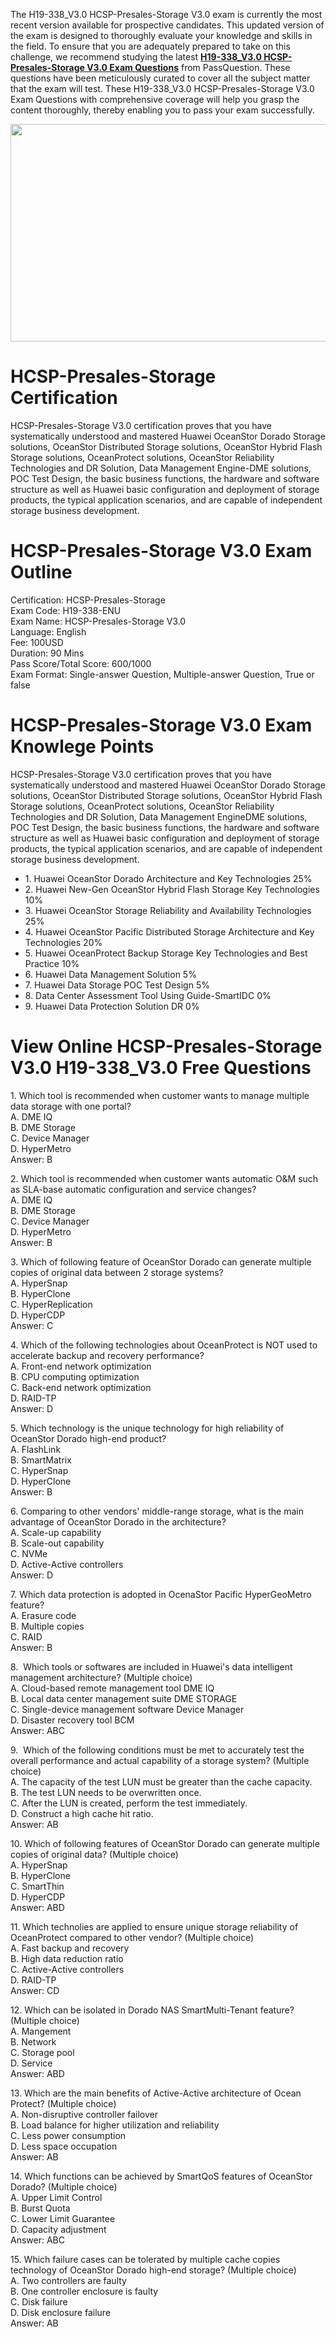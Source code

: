 <p>The H19-338_V3.0 HCSP-Presales-Storage V3.0 exam is currently the most recent version available for prospective candidates. This updated version of the exam is designed to thoroughly evaluate your knowledge and skills in the field. To ensure that you are adequately prepared to take on this challenge, we recommend studying the latest <strong><a href="https://www.passquestion.com/h19-338_v3-0.html">H19-338_V3.0 HCSP-Presales-Storage V3.0 Exam Questions</a></strong> from PassQuestion. These questions have been meticulously curated to cover all the subject matter that the exam will test. These H19-338_V3.0 HCSP-Presales-Storage V3.0 Exam Questions with comprehensive coverage will help you grasp the content thoroughly, thereby enabling you to pass your exam successfully.&nbsp;</p>

<p><img alt="" src="https://www.passquestion.com/uploads/pqcom/images/20240411/e28c8d779d4062153a239be9bcdab941.png" style="height:348px; width:618px" /></p>

<h1>HCSP-Presales-Storage Certification</h1>

<p>HCSP-Presales-Storage V3.0 certification proves that you have systematically understood and mastered Huawei OceanStor Dorado Storage solutions, OceanStor Distributed Storage solutions, OceanStor Hybrid Flash Storage solutions, OceanProtect solutions, OceanStor Reliability Technologies and DR Solution, Data Management Engine-DME solutions, POC Test Design, the basic business functions, the hardware and software structure as well as Huawei basic configuration and deployment of storage products, the typical application scenarios, and are capable of independent storage business development.</p>

<h1>HCSP-Presales-Storage V3.0 Exam Outline</h1>

<p>Certification: HCSP-Presales-Storage<br />
Exam Code: H19-338-ENU<br />
Exam Name: HCSP-Presales-Storage V3.0<br />
Language: English<br />
Fee: 100USD<br />
Duration: 90 Mins<br />
Pass Score/Total Score: 600/1000<br />
Exam Format: Single-answer Question, Multiple-answer Question, True or false</p>

<h1>HCSP-Presales-Storage V3.0 Exam Knowlege Points</h1>

<p>HCSP-Presales-Storage V3.0 certification proves that you have systematically understood and mastered Huawei OceanStor Dorado Storage solutions, OceanStor Distributed Storage solutions, OceanStor Hybrid Flash Storage solutions, OceanProtect solutions, OceanStor Reliability Technologies and DR Solution, Data Management EngineDME solutions, POC Test Design, the basic business functions, the hardware and software structure as well as Huawei basic&nbsp;configuration and deployment of storage products, the typical application scenarios, and are capable of independent storage business development.</p>

<ul>
	<li>1. Huawei OceanStor Dorado Architecture and Key Technologies 25%</li>
	<li>2. Huawei New-Gen OceanStor Hybrid Flash Storage Key Technologies 10%</li>
	<li>3. Huawei OceanStor Storage Reliability and Availability Technologies 25%</li>
	<li>4. Huawei OceanStor Pacific Distributed Storage Architecture and Key Technologies 20%</li>
	<li>5. Huawei OceanProtect Backup Storage Key Technologies and Best Practice 10%</li>
	<li>6. Huawei Data Management Solution 5%</li>
	<li>7. Huawei Data Storage POC Test Design 5%</li>
	<li>8. Data Center Assessment Tool Using Guide-SmartIDC 0%</li>
	<li>9. Huawei Data Protection Solution DR 0%</li>
</ul>

<h1>View Online HCSP-Presales-Storage V3.0 H19-338_V3.0 Free Questions</h1>

<p>1. Which tool is recommended when customer wants to manage multiple data storage with one portal?<br />
A. DME IQ<br />
B. DME Storage<br />
C. Device Manager<br />
D. HyperMetro<br />
Answer: B</p>

<p>2. Which tool is recommended when customer wants automatic O&amp;M such as SLA-base automatic configuration and service changes?<br />
A. DME IQ<br />
B. DME Storage<br />
C. Device Manager<br />
D. HyperMetro<br />
Answer: B</p>

<p>3. Which of following feature of OceanStor Dorado can generate multiple copies of original data between 2 storage systems?<br />
A. HyperSnap<br />
B. HyperClone<br />
C. HyperReplication<br />
D. HyperCDP<br />
Answer: C</p>

<p>4. Which of the following technologies about OceanProtect is NOT used to accelerate backup and recovery performance?<br />
A. Front-end network optimization<br />
B. CPU computing optimization<br />
C. Back-end network optimization<br />
D. RAID-TP<br />
Answer: D</p>

<p>5. Which technology is the unique technology for high reliability of OceanStor Dorado high-end product?<br />
A. FlashLink<br />
B. SmartMatrix<br />
C. HyperSnap<br />
D. HyperClone<br />
Answer: B</p>

<p>6. Comparing to other vendors&#39; middle-range storage, what is the main advantage of OceanStor Dorado in the architecture?<br />
A. Scale-up capability<br />
B. Scale-out capability<br />
C. NVMe<br />
D. Active-Active controllers<br />
Answer: D</p>

<p>7. Which data protection is adopted in OcenaStor Pacific HyperGeoMetro feature?<br />
A. Erasure code<br />
B. Multiple copies<br />
C. RAID<br />
Answer: B</p>

<p>8. &nbsp;Which tools or softwares are included in Huawei&#39;s data intelligent management architecture? (Multiple choice)<br />
A. Cloud-based remote management tool DME IQ<br />
B. Local data center management suite DME STORAGE<br />
C. Single-device management software Device Manager<br />
D. Disaster recovery tool BCM<br />
Answer: ABC</p>

<p>9. &nbsp;Which of the following conditions must be met to accurately test the overall performance and actual capability of a storage system? (Multiple choice)<br />
A. The capacity of the test LUN must be greater than the cache capacity.<br />
B. The test LUN needs to be overwritten once.<br />
C. After the LUN is created, perform the test immediately.<br />
D. Construct a high cache hit ratio.<br />
Answer: AB</p>

<p>10. Which of following features of OceanStor Dorado can generate multiple copies of original data? (Multiple choice)<br />
A. HyperSnap<br />
B. HyperClone<br />
C. SmartThin<br />
D. HyperCDP<br />
Answer: ABD</p>

<p>11. Which technolies are applied to ensure unique storage reliability of OceanProtect compared to other vendor? (Multiple choice)<br />
A. Fast backup and recovery<br />
B. High data reduction ratio<br />
C. Active-Active controllers<br />
D. RAID-TP<br />
Answer: CD</p>

<p>12. Which can be isolated in Dorado NAS SmartMulti-Tenant feature? (Multiple choice)<br />
A. Mangement<br />
B. Network<br />
C. Storage pool<br />
D. Service<br />
Answer: ABD</p>

<p>13. Which are the main benefits of Active-Active architecture of Ocean Protect? (Multiple choice)<br />
A. Non-disruptive controller failover<br />
B. Load balance for higher utilization and reliability<br />
C. Less power consumption<br />
D. Less space occupation<br />
Answer: AB</p>

<p>14. Which functions can be achieved by SmartQoS features of OceanStor Dorado? (Multiple choice)<br />
A. Upper Limit Control<br />
B. Burst Quota<br />
C. Lower Limit Guarantee<br />
D. Capacity adjustment<br />
Answer: ABC</p>

<p>15. Which failure cases can be tolerated by multiple cache copies technology of OceanStor Dorado high-end storage? (Multiple choice)<br />
A. Two controllers are faulty<br />
B. One controller enclosure is faulty<br />
C. Disk failure<br />
D. Disk enclosure failure<br />
Answer: AB</p>
